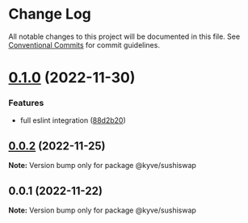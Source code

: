# Change Log

All notable changes to this project will be documented in this file.
See [Conventional Commits](https://conventionalcommits.org) for commit guidelines.

# [0.1.0](https://github.com/KYVENetwork/node/compare/@kyve/sushiswap@0.0.2...@kyve/sushiswap@0.1.0) (2022-11-30)

### Features

- full eslint integration ([88d2b20](https://github.com/KYVENetwork/node/commit/88d2b201d08d820664dbefd6eab766a176fce2cf))

## [0.0.2](https://github.com/KYVENetwork/node/compare/@kyve/sushiswap@0.0.1...@kyve/sushiswap@0.0.2) (2022-11-25)

**Note:** Version bump only for package @kyve/sushiswap

## 0.0.1 (2022-11-22)

**Note:** Version bump only for package @kyve/sushiswap

